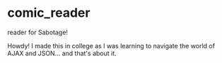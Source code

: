 # comic_reader
reader for Sabotage!

Howdy!  I made this in college as I was learning to navigate the world of AJAX and JSON...
and that's about it.
